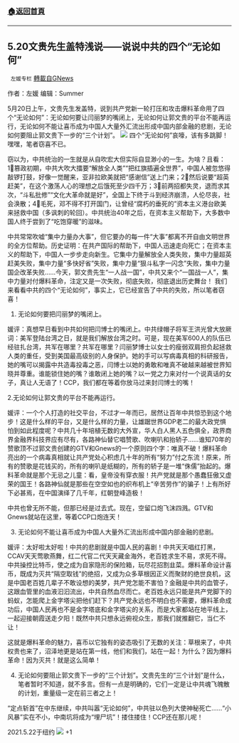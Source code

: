 ###  [:house:返回首頁](https://github.com/ourhimalayas/txt)
---

## 5.20文贵先生盖特浅说——说说中共的四个“无论如何”
` 左媛专栏` [轉載自GNews](https://gnews.org/zh-hans/1271204/)

作者：左媛 编辑：Summer

5月20日上午，文贵先生发盖特，说到共产党新一轮打压和攻击爆料革命用了四个“无论如何”：无论如何要让闫丽梦的嘴闭上，无论如何让郭文贵的平台不能再运行，无论如何不能让喜币成为中国人大量外汇流出形成中国内部金融的悲剧，无论如何要阻止郭文贵下一步的“三个计划”。
![]()![](https://gnews-media-offload.s3.amazonaws.com/wp-content/uploads/2021/05/25063526/Miles-5-20.jpg)
四个“无论如何”哀嚎，该有多跳脚！嘿嘿，笔者窃喜不已。

窃以为，中共统治的一生就是从自吹宏大但实际自显渺小的一生。为啥？且看：1⃣️篡政初期，中共大吹大擂要“解放全人类”“把红旗插遍全世界”，中国人被忽悠得敲锣打鼓，好像一觉醒来，亚非拉欧美就把“感谢信”送上门来；2⃣️然后说要“超英赶美”，在这个激荡人心的理想之后饿死至少四千万；3⃣️前两招都失灵，退而求其次，“斗私批修”“文化大革命就是好”，全国上下终于斗到经济崩溃，人伦尽丧，社会涣散；4⃣️毛死，邓不得不打开国门，让曾经“腐朽的垂死的”资本主义港台欧美来拯救中国（多讽刺的轮回）。中共统治40年之后，在资本主义帮助下，大多数中国人终于尝到了“吃饱穿暖”的滋味。

中共常常吹嘘“集中力量办大事”，但它要办的每一件“大事”都离不开自由文明世界的全方位帮助。历史证明：在共产国际的帮助下，中国人迅速走向死亡；在资本主义的帮助下，中国人一步步走向新生。它集中力量解放全人类失败，集中力量超英赶美失败，集中力量“多快好省”失败，集中力量“狠斗私字一闪念”失败，集中力量国企改革失败……今天，郭文贵先生“一人战一国”，中共又来个“一国战一人”，集中力量对付爆料革命，注定又是一次失败，彻底失败，彻底退出历史舞台！
我们来看看中共的四个“无论如何”，事实上，它已经宣告了中共的失败，所以笔者窃喜！

1. 无论如何要把闫丽梦的嘴闭上。

媛评：真想早日看到中共如何把闫博士的嘴闭上。中共绿帽子将军王洪光曾大放厥词：美军登陆台湾之日，就是我们解放台湾之时。可是，现在美军600人的队伍已经驻扎台湾，共军在哪里？共军在哪里？闫丽梦博士以女士的瘦弱双肩担负起拯救人类的重任，受到美国最高级别的人身保护。她的手可以写病毒真相的科研报告，她的嘴可以揭露中共造毒投毒之恶，闫博士以她的勇敢和唯真不破越来越被世界知晓并尊重。谁能锁住她的嘴？谁敢闭上她的嘴？以一党之力来对付一个说真话的女子，真让人无语了！CCP，我们都在等着你放马过来封闫博士的嘴！

2.无论如何让郭文贵的平台不能再运行。

媛评：一个个人打造的社交平台，不过才一年而已，居然让百年中共惊恐到这个地步！这是什么样的平台，又是什么样的力量，让雄踞世界GDP老二的最大政党惧怕到如此程度呢？中共几十年培植无数的大外宣，华人白人黑人五色俱全，政界商界金融界科技界应有尽有，各路神仙替它唱赞歌、吹喇叭和抬轿子……谁知70年的赞歌顶不过郭文贵创建的GTV和Gnews的一个原则四个字：唯真不破！爆料革命亮出的一个病毒真相就让共产党处心积虑几十年的所有“努力”付之东流！原来，所有的赞歌是花钱买的，所有的喇叭是纸糊的，所有的轿子是一堆“侏儒”抬起的。爆料革命就是那个无忌之儿童：看，皇帝没有穿衣服！共产党就是那个愚蠢狂傲又虚荣的国王！各路神仙就是那些在空空如也的织布机上“辛苦劳作”的骗子！上有所好下必甚焉，在中国演绎了几千年，红朝登峰造极！

中共也曾无所不能，但那已经是过去式。现在，空留口炮飞沫四溅。GTV和Gnews就站在这里，等着CCP口炮连天！

3. 无论如何不能让喜币成为中国人大量外汇流出形成中国内部金融的悲剧。

媛评：太好啦太好啦！中共的悲剧就是中国人民的喜剧！中共天天唱红打黑，CCAV天天莺歌燕舞，红二代官二代天天藏金海外，老百姓求生不易，求死不得。中共操控比特币，使之成为自家隐形的保险箱，玩尽花招割韭菜。爆料革命设计喜币，既成为灭共“隔空取钱”的绝招，又成为众多草根因正义而聚财的绝世良机，这是中国老百姓几辈子不敢设想的美梦，共产党怎能不害怕？金融是中共的血管子，这跟血管里的血液汩汩流出，中共自然血尽而亡。老百姓永远只能是共产党脚下的蚂蚁，怎能爬上金字塔尖把他们赶下？共产党永远也不明白也不需要，爆料革命成功后，中国人民再也不是金字塔底和金字塔尖的关系，而是大家都站在地平线上，一起迎接朝霞送走夕阳！既然中共只想永远俯视众生，那我们就推翻它，当仁不让！

这就是爆料革命的魅力，喜币以它独有的姿态吸引了无数的关注：草根来了，中共权贵也来了，沼泽地更是站在第一线，他们和我们，站在一起！为什么？因为爆料革命！因为灭共！就是这么简单！

4. 无论如何要阻止郭文贵下一步的“三个计划”。文贵先生的“三个计划”是什么，笔者暂时不知道，就不多言。但有一点是明确的，它们一定是让中共魂飞魄散的计划，重量级一定在前三者之上！

“定点斩首”在中东继续，中共叫嚣“无论如何”，中共驻以色列大使神秘死亡……“小风暴”实在不小，中南坑将成为“埋尸坑”！搂住搂住！CCP还在那儿呢！

2021.5.22于纽约
![]()![](https://gnews-media-offload.s3.amazonaws.com/wp-content/uploads/2021/05/21040724/image-81.jpeg)
+1
